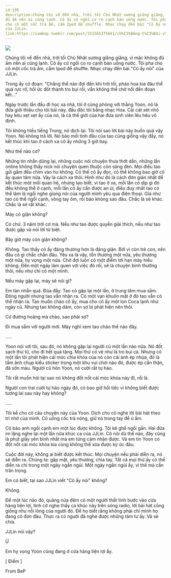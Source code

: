 ```yaml
---
id:195
description:Chúng tôi về đến nhà, trời tối Chủ Nhật sương giăng giăng, vì mặc không
đủ ấm nên ai cũng lạnh. Cô ấy cứ ngồi co ro cạnh bàn uống nước. Tôi pha
cho cô một cốc trà ấm, cắm Ipod để shuffle. Nhạc chạy đến bài "Cô ấy nói"
của JJLin.
link:https://iambep.tumblr.com/post/151565375661/ch%C3%BAng-t%C3%B4i-v%E1%BB%81-%C4%91%E1%BA%BFn-nh%C3%A0-tr%E1%BB%9Di-t%E1%BB%91i-ch%E1%BB%A7-nh%E1%BA%ADt-s%C6%B0%C6%A1ng
---
```


![](https://64.media.tumblr.com/7310ce50af2080e0931f9344ff315a09/tumblr_oesey5GvFM1u3a9rjo1_540.png)

Chúng tôi về đến nhà, trời tối Chủ Nhật sương giăng giăng, vì mặc không
đủ ấm nên ai cũng lạnh. Cô ấy cứ ngồi co ro cạnh bàn uống nước. Tôi pha
cho cô một cốc trà ấm, cắm Ipod để shuffle. Nhạc chạy đến bài "Cô ấy nói"
của JJLin.

Trong ấy có đoạn: "Chẳng thể nào đợi đến khi trời tối, pháo hoa kia đâu
thể quá rực rỡ, hồi ức đốt thành tro bụi rồi, vẫn không thể chờ nổi đến
đoạn kết..."

Ngày trước lần đầu đi học xa nhà, tôi ở cùng phòng với thằng Yoon, nó là
đứa giới thiệu cho tôi bài này, đầu độc tôi bằng nhạc Hoa. Cái cát xét nhỏ
hay kêu xẹt xẹt ấy của nó, là cả thế giới của hai đứa sinh viên lêu hêu
vô định.

Tôi không hiểu tiếng Trung, nó dịch lại. Tôi nói sao lời bài này buồn quá
vậy Yoon. Nó không trả lời. Nó bảo mối tình đầu của tao cũng giống vậy đấy,
nó kết thúc khi tao ở cách xa cô ấy những 3 giờ bay.

Như thế nào cơ?

Những tin nhắn dừng lại, những cuộc nói chuyện thưa thớt dần, những lần
online không thấy nick nói chuyện quen thuộc còn sáng đèn. Mọi điều tao
gửi gắm đều chìm vào hư không. Có thể cô ấy đọc, có thể không bao giờ cô
ấy quan tâm nữa. Vậy là cách xa thôi. Hình như đó là cách đơn giản nhất
để kết thúc một mối quan hệ, nhưng tao biết, vì tao ở xa, mỗi lần có dịp
gì đó đều không thể ở cạnh, mỗi lần cô ấy cần được an ủi, điều duy nhất
tao có thể làm là ngồi nghe giọng nói của người mình yêu qua điện thoại.
Giá như tao có thể ngồi cạnh, vòng tay ôm, rồi bảo không sao đâu. Chắc là
sẽ khác. Chắc là sẽ rất khác.

Mày có giận không?

Có chứ. 3 năm trời cơ mà. Nếu như tao được quyền giải thích, nếu như tao
được gặp và nói lời từ biệt.

Bây giờ mày còn giận không?

Không. Tao thấy cô ấy đáng thương hơn là đáng giận. Bởi vì còn trẻ con,
nên đâu có gì chắc chắn đâu. Yêu xa là vậy, tổn thương một nửa, yêu thương
một nửa, hy vọng một nửa. Chờ đợi luôn có một điểm tới hạn mày hiểu không.
Đến một ngày làm quen với việc đó rồi, sẽ là chuyện bình thường thôi, nếu
như chỉ có một mình.

Nếu mày gặp lại, mày sẽ nói gì?

Em tàn nhẫn quá. Đùa đấy. Tao có gặp lại một lần, ở trung tâm mua sắm. Đông
người nhưng tao vẫn nhận ra. Có một vạn khuôn mặt ở đó tao vẫn có thể nhận
ra. Tao muốn chào cô ấy, mua cho cô ấy một lon Coca lạnh như ngày cũ. Nhưng
tao không dám, còn sợ bị phát hiện nên thôi.

Cứ đường hoàng mà chào, sao phải sợ?

Đi mua sắm với người mới. Mày nghĩ xem tao chào thế nào đây.

.....

Yoon nói với tôi, sau đó, nó không gặp lại người cũ một lần nào nữa. Nó
đốt sạch thư từ, cho đi hết quà tặng. Mọi thứ có vẻ như là tro bụi cả. Nhưng
có một lần tôi phát hiện cái móc chìa khóa của nó còn cái ảnh ép nhựa, đó
là tấm ảnh chụp kiểu sticker trong một khu vui chơi nào đó, được ép cẩn
thận, đã sờn màu. Người cũ hôn Yoon, nó cười rất tự hào.

Tôi rất muốn hỏi tại sao nó không đốt nốt cái móc khóa này đi, rồi là.

Người con trai cười tự hào ngày đó, có bao giờ hối tiếc vì không biết được
tương lai sau này hay không?

.....

Tôi kể cho cô câu chuyện này của Yoon. Dịch cho cô nghe lời bài hát theo
trí nhớ của mình. Cô uống cốc trà nóng, giữ nó trong tay để ủ ấm.

Cô bảo anh ngồi cạnh em một lúc được không. Tôi kê ghế ngồi gần. Hai đứa
im lặng nghe lại một lần nữa khúc ca của JJLin. Cô nói dù thế nào, đây cũng
là phút giây yên bình nhất mà em từng cảm nhận được. Và em tin Yoon có đốt
nốt cái móc khóa kia cũng không thể xóa được ký ức đâu.

Cuộc đời này, không ai biết được kết thúc. Mọi chuyện nếu phải diễn ra,
nó sẽ diễn ra. Chúng ta: gặp mặt, yêu thương, chia tay. Tất cả mọi thứ ấy
có thể diễn ra chỉ trong một ngày ngắn ngủi. Một ngày ngắn ngủi ấy, vì thế
mà cần trân trọng.

Em có biết, tại sao JJLin viết "Cô ấy nói" không?

Không.

Để một lúc nào đó, quãng nửa đêm có một người thất tình bước vào cửa hàng
tiện lợi, tình cờ nghe thấy ca khúc này trên sóng radio, lời bài hát cũng
giống như nỗi lòng của người đó. Để họ biết rằng không phải chỉ mình họ
đang cô đơn đâu. Thực ra có người đã nghe được những tâm tư ấy. Và sẻ chia.

JJLin nói vậy?

Ừ

Em hy vọng Yoon cũng đang ở cửa hàng tiện lợi ấy.

[ Điếm ]

From BeP